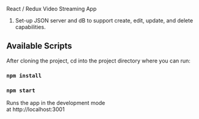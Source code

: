 React / Redux Video Streaming App

1.  Set-up JSON server and dB to support create, edit, update, and delete capabilities.

## Available Scripts

After cloning the project, cd into the project directory where you can run:

### `npm install`
### `npm start`

Runs the app in the development mode <br>
at http://localhost:3001
